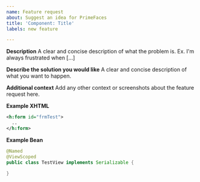 ```yaml
---
name: Feature request
about: Suggest an idea for PrimeFaces
title: 'Component: Title'
labels: new feature

---
```


**Description**
A clear and concise description of what the problem is. Ex. I'm always frustrated when [...]

**Describe the solution you would like**
A clear and concise description of what you want to happen.

**Additional context**
Add any other context or screenshots about the feature request here.

**Example XHTML**
```xml
<h:form id="frmTest">
  ..
</h:form>
```

**Example Bean**
```java
@Named
@ViewScoped
public class TestView implements Serializable {

}
```
